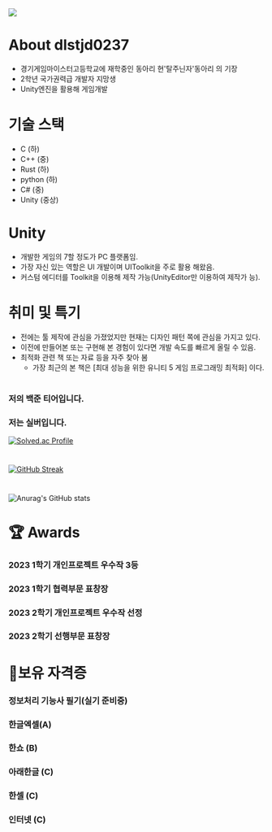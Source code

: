 
<img src="https://capsule-render.vercel.app/api?type=wave&color=auto&height=300&section=header&text=welcome!&fontSize=90" />
 
# About dlstjd0237
* 경기게임마이스터고등학교에 재학중인 동아리 현'탈주닌자'동아리 의 기장
* 2학년 국가권력급 개발자 지망생 
* Unity엔진을 활용해 게임개발
# 기술 스택
* C (하)
* C++ (중)
* Rust (하)
* python (하)
* C# (중)
* Unity (중상)
  
# Unity
* 개발한 게임의 7할 정도가 PC 플랫폼임.
* 가장 자신 있는 역할은 UI 개발이며 UIToolkit을 주로 활용 해왔음.
* 커스텀 에디터를 Toolkit을 이용해 제작 가능(UnityEditor만 이용하여 제작가 능).

# 취미 및 특기
* 전에는 툴 제작에 관심을 가졌었지만 현재는 디자인 패턴 쪽에 관심을 가지고 있다.
* 이전에 만들어본 또는 구현해 본 경험이 있다면 개발 속도를 빠르게 올릴 수 있음.
* 최적화 관련 책 또는 자료 등을 자주 찾아 봄
  * 가장 최근의 본 책은 [최대 성능을 위한 유니티 5 게임 프로그래밍 최적화] 이다.

#     
### 저의 백준 티어입니다.
### 저는 실버입니다.

[![Solved.ac Profile](http://mazassumnida.wtf/api/v2/generate_badge?boj=dlstjd0237)](https://solved.ac/dlstjd0237/)

#
[![GitHub Streak](https://streak-stats.demolab.com?user=dlstjd0237&theme=dracula&border_radius=5&locale=ko)](https://git.io/streak-stats)
#    
![Anurag's GitHub stats](https://github-readme-stats.vercel.app/api?username=dlstjd0237&show_icons=true&theme=cobalt&include_all_commits=true)


# 🏆 Awards

### 2023 1학기 개인프로젝트 우수작 3등
### 2023 1학기 협력부문 표창장
### 2023 2학기 개인프로젝트 우수작 선정
### 2023 2학기 선행부문 표창장

# 💪보유 자격증

### 정보처리 기능사 필기(실기 준비중)
### 한글엑셀(A)
### 한쇼 (B)
### 아래한글 (C)
### 한셀 (C)
### 인터넷 (C)

